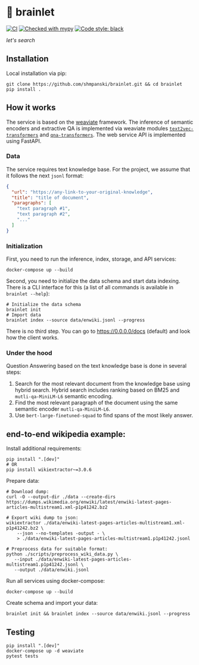 # 🧠 brainlet 

[![CI](https://github.com/shmpanski/brainlet/actions/workflows/main.yml/badge.svg?branch=main)](https://github.com/shmpanski/brainlet/actions/workflows/main.yml)
[![Checked with mypy](http://www.mypy-lang.org/static/mypy_badge.svg)](http://mypy-lang.org/)
[![Code style: black](https://img.shields.io/badge/code%20style-black-000000.svg)](https://github.com/psf/black)

_let's search_

## Installation
Local installation via pip:
```shell
git clone https://github.com/shmpanski/brainlet.git && cd brainlet
pip install .
```

## How it works
The service is based on the [weaviate](https://weaviate.io/) framework.
The inference of semantic encoders and extractive QA is implemented via weaviate modules [`text2vec-transformers`](https://weaviate.io/developers/weaviate/modules/retriever-vectorizer-modules/text2vec-transformers) and [`qna-transformers`](https://weaviate.io/developers/weaviate/modules/reader-generator-modules/qna-transformers).
The web service API is implemented using FastAPI.

### Data
The service requires text knowledge base.
For the project, we assume that it follows the next `jsonl` format:
```json
{
  "url": "https://any-link-to-your-original-knowledge",
  "title": "title of document",
  "paragraphs": [
    "text paragraph #1",
    "text paragraph #2",
    "..."
  ]
}
```

### Initialization
First, you need to run the inference, index, storage, and API services:
```shell
docker-compose up --build
```

Second, you need to initialize the data schema and start data indexing.
There is a CLI interface for this (a list of all commands is available in `brainlet --help`):
```shell
# Initialize the data schema
brainlet init
# Import data
brainlet index --source data/enwiki.jsonl --progress
```

There is no third step. 
You can go to https://0.0.0.0/docs (default) and look how the client works.

### Under the hood

Question Answering based on the text knowledge base is done in several steps:
1. Search for the most relevant document from the knowledge base using hybrid search. Hybrid search includes ranking based on BM25 and `mutli-qa-MiniLM-L6` semantic encoding.
2. Find the most relevant paragraph of the document using the same semantic encoder `mutli-qa-MiniLM-L6`.
3. Use `bert-large-finetuned-squad` to find spans of the most likely answer.

## end-to-end wikipedia example:

Install additional requirements:
```shell
pip install ".[dev]"
# OR
pip install wikiextractor~=3.0.6
```

Prepare data:
```shell
# Download dump:
curl -O --output-dir ./data --create-dirs https://dumps.wikimedia.org/enwiki/latest/enwiki-latest-pages-articles-multistream1.xml-p1p41242.bz2

# Export wiki dump to json:
wikiextractor ./data/enwiki-latest-pages-articles-multistream1.xml-p1p41242.bz2 \
    --json --no-templates -output - \
    > ./data/enwiki-latest-pages-articles-multistream1.p1p41242.jsonl

# Preprocess data for suitable format:
python ./scripts/preprocess_wiki_data.py \
   --input ./data/enwiki-latest-pages-articles-multistream1.p1p41242.jsonl \
   --output ./data/enwiki.jsonl
```

Run all services using docker-compose:
```shell
docker-compose up --build
```

Create schema and import your data:
```shell
brainlet init && brainlet index --source data/enwiki.jsonl --progress
```

## Testing

```shell
pip install ".[dev]"
docker-compose up -d weaviate
pytest tests
```